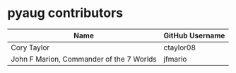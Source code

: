 # pyaug contributors

| Name                      | GitHub Username            |
|---------------------------|----------------------------|
| Cory Taylor               | ctaylor08                  |
| John F Marion, Commander of the 7 Worlds               |  jfmario |